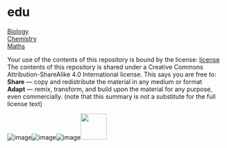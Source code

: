 # edu

[Biology](https://github.com/sgdwn/edu/tree/main/biology)  
[Chemistry](https://github.com/sgdwn/edu/tree/main/chemistry)  
[Maths](https://github.com/sgdwn/edu/tree/main/maths)  



Your use of the contents of this repository is bound by the license: [license](https://github.com/sgdwn/edu/blob/main/LICENSE.md)  
The contents of this repository is shared under a Creative Commons Attribution-ShareAlike 4.0 International license. This says you are free to:  
**Share** — copy and redistribute the material in any medium or format  
**Adapt** — remix, transform, and build upon the material for any purpose, even commercially. (note that this summary is not a substitute for the full license text)  
  

![image](https://user-images.githubusercontent.com/74820599/111902173-f1d27980-8a33-11eb-8f0b-49db454f2984.png)![image](https://user-images.githubusercontent.com/74820599/111902175-f6972d80-8a33-11eb-8895-5fc62ac08de5.png)![image](https://user-images.githubusercontent.com/74820599/111902176-fac34b00-8a33-11eb-8ee9-6a81ff281df5.png)<img src="https://user-images.githubusercontent.com/74820599/111906330-f4d76500-8a47-11eb-8b59-298155b19ab4.png" height="60">  
  




  



